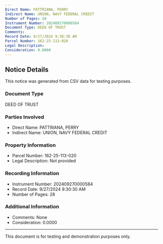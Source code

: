 ```yaml
---
Direct Name: PATTRIANA, PERRY
Indirect Name: UNION, NAVY FEDERAL CREDIT
Number of Pages: 28
Instrument Number: 202409270000584
Document Type: DEED OF TRUST
Comments: 
Record Date: 9/27/2024 9:30:30 AM
Parcel Number: 162-25-113-020
Legal Description: 
Consideration: 0.0000
---
```


## Notice Details

This notice was generated from CSV data for testing purposes.

### Document Type
DEED OF TRUST

### Parties Involved
- Direct Name: PATTRIANA, PERRY
- Indirect Name: UNION, NAVY FEDERAL CREDIT

### Property Information
- Parcel Number: 162-25-113-020
- Legal Description: Not provided

### Recording Information
- Instrument Number: 202409270000584
- Record Date: 9/27/2024 9:30:30 AM
- Number of Pages: 28

### Additional Information
- Comments: None
- Consideration: 0.0000

---

This document is for testing and demonstration purposes only.
